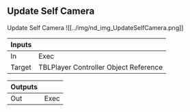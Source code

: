 ## Update Self Camera
Update Self Camera
![[../img/nd_img_UpdateSelfCamera.png]]

|Inputs||
|--|--|
| In | Exec |
| Target | TBLPlayer Controller Object Reference |

|Outputs||
|--|--|
| Out | Exec |
